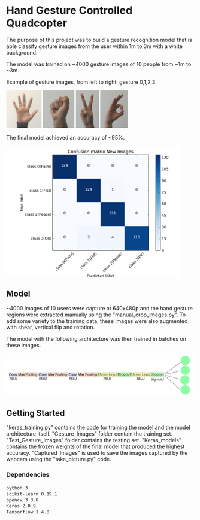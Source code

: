 # Hand Gesture Controlled Quadcopter
The purpose of this project was to build a gesture recognition model that is able classify gesture images from the user within 1m to 3m with a white background.

The model was trained on ~4000 gesture images of 10 people from  ~1m to ~3m. 

Example of gesture images, from left to right: gesture 0,1,2,3

<img src="readme_images/0.JPG" height="100" > <img src="readme_images/1.jpg" height="100" > <img src="readme_images/2.jpg" height="100" > <img src="readme_images/3.jpg" height="100" >

The final model achieved an accuracy of ~95%.

<img src="readme_images/cm.png" height="350">

## Model

~4000 images of 10 users were capture at 640x480p and the hand gesture regions were extracted manually using the "manual_crop_images.py".
To add some variety to the training data, these images were also augmented with shear, vertical flip and rotation.

The model with the following architecture was then trained in batches on these images.

<img src="readme_images/architecture.png" width="700">

## Getting Started

"keras_training.py" contains the code for training the model and the model architecture itself. 
"Gesture_Images" folder contain the training set.
"Test_Gesture_Images" folder contains the testing set.
"Keras_models" contains the frozen weights of the final model that produced the highest accuracy.
"Captured_Images" is used to save the images captured by the webcam using the "take_picture.py" code.


### Dependencies

```
python 3
scikit-learn 0.19.1
opencv 3.3.0  
Keras 2.0.9
Tensorflow 1.4.0

```

